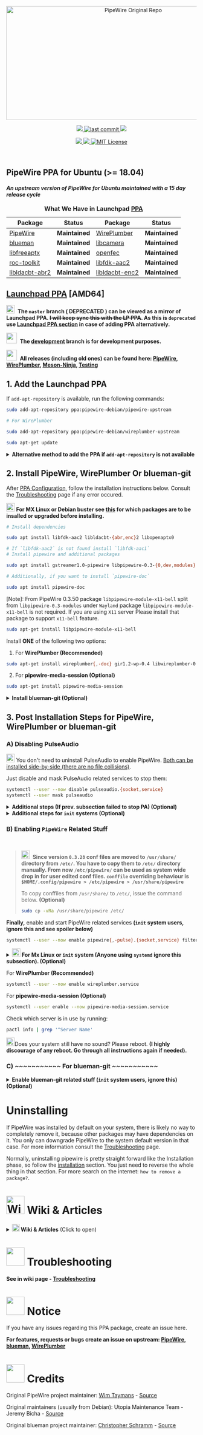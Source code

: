 <!-- PipeWire-Debian-->

<p align="center">
  <a href="https://gitlab.freedesktop.org/pipewire/pipewire">
    <img alt="PipeWire Original Repo" src="https://raw.githubusercontent.com/wiki/pipewire-debian/pipewire-debian/images/logo/PipeWire_logo.png" width="656" height="300">
  </a>
</p>

<p align="center">
  <!-- Maintained -->
  <a href="https://github.com/pipewire-debian/pipewire-debian/">
    <img src="https://img.shields.io/website?down_message=Yes&label=Maintained&logo=GITHUB&up_message=Yes&url=https%3A%2F%2Fgithub.com%2Fpipewire-debian%2Fpipewire-debian">
  </a>
  <!-- Last commit on dev -->
  <a href="https://github.com/pipewire-debian/pipewire-debian/tree/development">
    <!-- <img src="https://img.shields.io/github/last-commit/pipewire-debian/pipewire-debian/development?color=%23ffA000&label=Last%20commit%20on%20Development&logo=GITHUB&style=plastic"> -->
    <img src="https://img.shields.io/github/last-commit/pipewire-debian/pipewire-debian/development?label=Last%20Commit%20%3A%20&logo=github" alt="last commit">
  </a>
  <!-- Packager -->
  <a href="https://github.com/souravdas142/">
    <img src="https://img.shields.io/website?down_message=Sourav%20Das&label=Packager&logo=GITHUB&up_message=Sourav%20Das&url=https%3A%2F%2Fgithub.com%2Fsouravdas142">
  </a>
</p>

<p align="center">
  <!-- Website status -->
  <a href="https://pipewire-debian.github.io/pipewire-debian/">
    <img src="https://img.shields.io/website?label=Git%20Website&logo=GITHUB&url=https%3A%2F%2Fpipewire-debian.github.io%2Fpipewire-debian%2F">
  </a>
  <!-- PPA -->
  <a href="https://launchpad.net/~pipewire-debian/+archive/ubuntu/pipewire-upstream">
    <img src="https://img.shields.io/github/v/tag/pipewire-debian/pipewire-debian?label=LP%20PipeWire%20PPA&logo=Ubuntu">
  </a>
  <!-- Project License -->
  <a href="https://choosealicense.com/licenses/mit/">
    <img alt="MIT License" src="https://img.shields.io/github/license/pipewire-debian/pipewire-debian">
  </a>
</p>

<br/>

## PipeWire PPA for Ubuntu (>= 18.04)
#### _An upstream version of PipeWire for Ubuntu maintained with a 15 day release cycle_


<table>
  <caption align="left"><b>What We Have in Launchpad <a href="https://launchpad.net/~pipewire-debian">PPA</a></b></caption>
  <thead>
    <tr>
      <th align="center"><b>Package</b></th>
      <th align="center"><b>Status</b></th>
      <th align="center"><b>Package</b></th>
      <th align="center"><b>Status</b></th>
    </tr>
  </thead>

  <tbody>
    <tr>
       <td><a href="https://gitlab.freedesktop.org/pipewire/pipewire">PipeWire</a></td>
       <td>							 <b>Maintained</b></td>
       <td><a href="https://gitlab.freedesktop.org/pipewire/wireplumber">WirePlumber</a></td>
       <td>							 <b>Maintained</b></td>
    </tr>
    <tr>
       <td><a href="https://github.com/blueman-project/blueman">blueman</a></td>
       <td>							 <b>Maintained</b></td>
       <td><a href="https://git.linuxtv.org/libcamera.git/">libcamera</a></td>
       <td>							 <b>Maintained</b></td>
    </tr>
    <tr>
       <td><a href="https://github.com/iamthehorker/libfreeaptx">libfreeaptx</a></td>
       <td>							 <b>Maintained</b></td>
       <td><a href="https://github.com/roc-streaming/openfec">openfec</a></td>
       <td>							 <b>Maintained</b></td>
    </tr>
    <tr>
       <td><a href="https://github.com/roc-streaming/roc-toolkit">roc-toolkit</a></td>
       <td>							 <b>Maintained</b></td>
       <td><a href="https://packages.ubuntu.com/hirsute/libfdk-aac2">libfdk-aac2</a></td>
       <td>							 <b>Maintained</b></td>
    </tr>
    <tr>
       <td><a href="https://packages.ubuntu.com/hirsute/libldacbt-abr2">libldacbt-abr2</a></td>
       <td>							 <b>Maintained</b></td>
       <td><a href="https://packages.ubuntu.com/hirsute/libldacbt-enc2">libldacbt-enc2</a></td>
       <td>							 <b>Maintained</b></td>
    </tr>
  </tbody>
</table>




## [Launchpad PPA](https://launchpad.net/~pipewire-debian) [AMD64]

<img src="https://raw.githubusercontent.com/wiki/pipewire-debian/pipewire-debian/images/icons/warning.svg" width=22 height=22>&nbsp; **The `master` branch ( DEPRECATED ) can be viewed as a mirror of Launchpad PPA. ~~I will keep sync this with the LP PPA~~. As this is `deprecated` use [Launchpad PPA section](#add-the-launchpad-ppa) in case of adding PPA alternatively.**

<img src="https://raw.githubusercontent.com/wiki/pipewire-debian/pipewire-debian/images/icons/information.svg" width=28 height=28>&nbsp; **The [development](https://github.com/pipewire-debian/pipewire-debian/tree/development) branch is for development purposes.**

<img src="https://raw.githubusercontent.com/wiki/pipewire-debian/pipewire-debian/images/icons/information.svg" width=28 height=28>&nbsp; **All releases (including old ones) can be found here: [PipeWire](https://launchpad.net/~pipewire-debian/+archive/ubuntu/pipewire-upstream/+packages?field.name_filter=&field.status_filter=&field.series_filter=), [WirePlumber](https://launchpad.net/~pipewire-debian/+archive/ubuntu/wireplumber-upstream/+packages?field.name_filter=&field.status_filter=&field.series_filter=), [Meson-Ninja](https://launchpad.net/~pipewire-debian/+archive/ubuntu/meson-ninja/+packages?field.name_filter=&field.status_filter=&field.series_filter=), [Testing](https://launchpad.net/~pipewire-debian/+archive/ubuntu/testing/+packages?field.name_filter=&field.status_filter=&field.series_filter=)**

## 1. Add the Launchpad PPA
<!---
<img src="https://raw.githubusercontent.com/wiki/pipewire-debian/pipewire-debian/images/icons/idea_bulb.svg" width=22 height=22> **The recommended & convenient way**
--->

If `add-apt-repository` is available, run the following commands:

```bash
sudo add-apt-repository ppa:pipewire-debian/pipewire-upstream

# For WirePlumber

sudo add-apt-repository ppa:pipewire-debian/wireplumber-upstream

sudo apt-get update

```

<details markdown=1><summary markdown="span"><strong>Alternative method to add the PPA if <code>add-apt-repository</code> is not available</strong></summary>

<br/>

To manually add the Launchpad PPA if <code>add-apt-repository</code> is not available or in case of any special case, consider this is as an example.
Do the same for <code>WirePlumber</code>. The GPG key may or may not be changed here.

```bash
# This PPA can be added to your system manually by running below commands, It creates
# a file under /etc/apt/sources.list.d/ containing  list of mirrors
# To do this, first download the GPG key from keyservers directly into the trusted set of keys,
# by running the two commands below

gpg --keyserver keyserver.ubuntu.com --recv-keys 25088A0359807596
gpg -a --export 25088A0359807596 | sudo apt-key add -

# or

sudo apt-key adv --keyserver keyserver.ubuntu.com --recv-keys 25088A0359807596

# Next, run the command below to add the mirror list to your system.

echo "deb http://ppa.launchpad.net/pipewire-debian/pipewire-upstream/ubuntu $(lsb_release -cs) main" | sudo tee -a /etc/apt/sources.list.d/pipewire-upstream.list

# For other Ubuntu or Debian based (e.g. MX Linux, Linux Mint), edit `/etc/apt/sources.list.d/pipewire-upstream.list` and change your `distro_code_name` equivalent to any one of Ubuntu
# `distro_code_name`. (For example, MX Linux 19.4 is based on Debian Buster which is roughly equivalent to `Ubuntu 18.04`, so replace `buster` with `bionic`.)

# The following command is usually not needed unless you want to install debug packages or create deb packages from source.

echo "deb-src http://ppa.launchpad.net/pipewire-debian/pipewire-upstream/ubuntu $(lsb_release -cs) main" | sudo tee -a /etc/apt/sources.list.d/pipewire-upstream.list
```
<!---
### ...or the Github PPA  &nbsp; &nbsp; <img src="https://raw.githubusercontent.com/wiki/pipewire-debian/pipewire-debian/images/icons/deprecated.svg" width=138 height=17>

<img src="https://raw.githubusercontent.com/wiki/pipewire-debian/pipewire-debian/images/icons/idea_bulb.svg" width=22 height=22> **Use IFF you have a good reason Or If your distro (other debian based) Can't install from LP PPA.**

```bash
curl -SsL https://pipewire-debian.github.io/pipewire-debian/ubuntu/KEY.gpg | sudo apt-key add -
sudo curl -SsL -o /etc/apt/sources.list.d/pipewire.list https://pipewire-debian.github.io/pipewire-debian/ubuntu/pipewire.list
sudo apt update

```
-->

</details>

## 2. Install PipeWire, WirePlumber Or blueman-git

After [PPA Configuration](#1-ppa-configuration), follow the installation instructions below. Consult the [Troubleshooting](https://github.com/pipewire-debian/pipewire-debian/wiki/Troubleshooting) page if any error occured.

<img src="https://raw.githubusercontent.com/wiki/pipewire-debian/pipewire-debian/images/icons/idea_bulb.svg" width=22 height=22> **For MX Linux or Debian buster see [this](https://pastebin.com/S5duuECS) for which packages are to be insalled or upgraded before installing.**

```bash
# Install dependencies

sudo apt install libfdk-aac2 libldacbt-{abr,enc}2 libopenaptx0

# If `libfdk-aac2` is not found install `libfdk-aac1`
# Install pipewire and additional packages

sudo apt install gstreamer1.0-pipewire libpipewire-0.3-{0,dev,modules} libspa-0.2-{bluetooth,dev,jack,modules} pipewire{,-{audio-client-libraries,pulse,bin,jack,alsa,v4l2,libcamera,locales,tests}}

# Additionally, if you want to install `pipewire-doc`

sudo apt install pipewire-doc
```

[Note]: From PipeWire 0.3.50 package `libpipewire-module-x11-bell` split from `libpipewire-0.3-modules`
under `Wayland` package `libpipewire-module-x11-bell` is not required. If you are using `X11` server
Please install that package to support `x11-bell` feature.

```bash
sudo apt-get install libpipewire-module-x11-bell
```

Install **ONE** of the following two options:
1. For **WirePlumber (Recommended)**
```bash
sudo apt-get install wireplumber{,-doc} gir1.2-wp-0.4 libwireplumber-0.4-{0,dev}
```
2. For **pipewire-media-session (Optional)**
```bash
sudo apt-get install pipewire-media-session
```

<details markdown=1><summary markdown="span"><strong>Install blueman-git (Optional)</strong></summary>
<br/>

```bash
# Before installing blueman-git, remove and purge any official version of blueman.

sudo apt-get remove --purge blueman && sudo rm -f /var/lib/blueman/network.state

# Then, to install issue below command.

sudo apt-get install blueman-git
```
</details>

## 3. Post Installation Steps for PipeWire, WirePlumber or blueman-git

### A) Disabling PulseAudio

<img src="https://raw.githubusercontent.com/wiki/pipewire-debian/pipewire-debian/images/icons/idea_bulb.svg" width=22 height=22> You don't need to uninstall PulseAudio to enable PipeWire. <a href="https://gitlab.freedesktop.org/pipewire/pipewire/-/issues/2058#note_1228129">Both can be installed side-by-side (there are no file collisions)</a>.

Just disable and mask PulseAudio related services to stop them:

```bash
systemctl --user --now disable pulseaudio.{socket,service}
systemctl --user mask pulseaudio
```

<details markdown=1><summary markdown="span"><strong>Additional steps (If prev. subsection failed to stop PA)  (Optional)</strong></summary>
<br/>

```bash
# You need to tell Pulseaudio not to respawn itself by issuing command:

sed -i 's/.*autospawn.*/autospawn = no/g' ~/.config/pulse/client.conf

# If `~/.config/pulse/client.conf` is not found then issue,

sudo sed -i 's/.*autospawn.*/autospawn = no/g' /etc/pulse/client.conf

# Additonally, if `/etc/pulse/client.conf.d/0{0,1}-enable-autospawn.conf` exist, do

sudo sed -i 's/.*autospawn.*/autospawn = no/g' /etc/pulse/client.conf.d/00-enable-autospawn.conf

# Or,

sudo sed -i 's/.*autospawn.*/autospawn = no/g' /etc/pulse/client.conf.d/01-enable-autospawn.conf

# Also if `/etc/xdg/autostart/pulseaudio.desktop` exist, rename it to something like below.

sudo mv -v /etc/xdg/autostart/pulseaudio.desktop{,.bak}

# And finally issue

pulseaudio --kill
```
</details>

<details markdown=1><summary markdown="span"><strong>Additional steps for <code>init</code> systems (Optional)</strong></summary>
<br/>

```bash
# PulseAudio (>= 13.04-4) also have autospawn defined at /etc/init.d/pulseaudio-enable-autospawn
# Just disable the init script, and reenable it again if anyhow PA needed in future

sudo update-rc.d pulseaudio-enable-autospawn disable

# If PA still running, Once again kill PA

pulseaudio --kill

```
</details>

### B) Enabling `PipeWire` Related Stuff

<br>

> <img src="https://raw.githubusercontent.com/wiki/pipewire-debian/pipewire-debian/images/icons/warning.svg" width=22 height=22>&nbsp; **Since version `0.3.28` conf files are moved to `/usr/share/` directory from `/etc/`.  You have to copy them to `/etc/` directory manually. From now `/etc/pipewire/` can be used as system wide drop in for user edited conf files. `conffile` overriding behaviour is `$HOME/.config/pipewire > /etc/pipewire > /usr/share/pipewire`**
>
> To copy conffiles from `/usr/share/` to `/etc/`, issue the command below. **(Optional)**
>
> ```bash
> sudo cp -vRa /usr/share/pipewire /etc/
> ```



**Finally,** enable and start PipeWire related services **(`init` system users, ignore this and see spoiler below)**
```bash
systemctl --user --now enable pipewire{,-pulse}.{socket,service} filter-chain.service
```
<details markdown=1><summary markdown="span">
<img src="https://raw.githubusercontent.com/wiki/pipewire-debian/pipewire-debian/images/icons/idea_bulb.svg" width=22 height=22> <strong>For Mx Linux or <code>init</code> system (Anyone using <code>systemd</code> ignore this subsection). (Optional)</strong>
</summary>
<br/>

```
# Mx Linux uses init system by default,

# Some users feel anoying to start `pipewire` services becasue of PW doesn't shift any scripts for non systemd,
# So Now how to start All `pipewire` services in init system?

# There is a solution on internet see this : <a href="https://www.linuxquestions.org/questions/slackware-14/using-pipewire-instead-of-pulseaudio-in-slackware-15-a-4175693980">Slackware Solution</a> the idea is same for Mx Linux also

# For the above solution you have to install <a href="https://github.com/raforg/daemon">daemon program</a> or do the below modifcation on those `.desktop` files.

substitue this `Exec=/usr/bin/pipewire` line with above `pipewire.desktop` file where you find lines starting with `Exec`.
substitue this `Exec=/usr/bin/pipewire-pulse` line with above `pipewire-pulse.desktop` file where you find lines starting with `Exec`.
substitue this `Exec=/usr/bin/pipewire-media-session` line with above `pipewire-media-session.desktop` file where you find lines starting with `Exec`.
```
</details>

For **WirePlumber (Recommended)**

```bash
systemctl --user --now enable wireplumber.service
```
For **pipewire-media-session (Optional)**

```bash
systemctl --user enable --now pipewire-media-session.service
```
Check which server is in use by running:
```bash
pactl info | grep '^Server Name'
```
<img src="https://raw.githubusercontent.com/wiki/pipewire-debian/pipewire-debian/images/icons/idea_bulb.svg" width=22 height=22>Does your system still have no sound? Please reboot. **(I highly discourage of any reboot.
Go through all instructions again if needed).**


### C) **\~\~\~\~\~\~\~\~\~\~\~ For blueman-git  \~\~\~\~\~\~\~\~\~\~\~**


<details markdown=1><summary markdown="span"><strong>Enable blueman-git related stuff (<code>init</code> system users, ignore this) (Optional) </strong></summary>
<br/>

In case you want to use blueman, just enable the service like this.

```bash
sudo systemctl enable --now blueman-mechanism.service
```
</details>


# Uninstalling

If PipeWire was installed by default on your system, there is likely no way to completely remove it,
because other packages may have dependencies on it.
You only can downgrade PipeWire to the system default version in that case.
For more information consult the [Troubleshooting](https://github.com/pipewire-debian/pipewire-debian/wiki/Troubleshooting) page.

Normally, uninstalling pipewire is pretty straight forward like the Installation phase, so follow the [installation](#2-install-pipewire-or-blueman-git)
section.
You just need to reverse the whole thing in that section. For more search on the internet: `how to remove a package?`.



# <img src="https://raw.githubusercontent.com/wiki/pipewire-debian/pipewire-debian/images/icons/open_book.svg" alt="Wiki & Articles" width=48 height=48> Wiki & Articles

<details markdown=1><summary markdown="span"><img src="https://raw.githubusercontent.com/wiki/pipewire-debian/pipewire-debian/images/icons/open_book.svg" alt="Wiki & Articles" width=20 height=20><strong> Wiki & Articles</strong> (Click to open)</summary>

<br/>

**Wiki -**
  - [This Repo Wiki](https://github.com/pipewire-debian/pipewire-debian/wiki)
  - [Upstream-README](https://gitlab.freedesktop.org/pipewire/pipewire/-/blob/master/README.md)
  - [Upstream-wiki](https://gitlab.freedesktop.org/pipewire/pipewire/-/wikis/home)
  - [Upstream-blueman-wiki](https://github.com/blueman-project/blueman/wiki)
  - **Gentoo**
      - [Gentoo-wiki](https://wiki.gentoo.org/wiki/PipeWire)
      - [Gentoo-Bluetooth-Wiki](https://wiki.gentoo.org/wiki/Bluetooth)
  - **Arch-Linux**
      - [Arch-wiki](https://wiki.archlinux.org/index.php/PipeWire)
      - [Arch-Bluetooth-Wiki](https://wiki.archlinux.org/title/Bluetooth)
      - [blueman](https://wiki.archlinux.org/title/Blueman)
  - [Debian-wiki](https://wiki.debian.org/PipeWire) &nbsp; &nbsp; &nbsp; **[ DEPRECATED  for this PPA ]**

**Articles -**
 - [Making Sense of The Audio Stack On Unix](https://venam.nixers.net/blog/unix/2021/02/07/audio-stack.html)
 - [PipeWire Under The Hood](https://venam.nixers.net/blog/unix/2021/06/23/pipewire-under-the-hood.html)
 - [PIPEWIRE, THE NEWEST AUDIO KID ON THE LINUX BLOCK](https://hackaday.com/2021/06/23/pipewire-the-newest-audio-kid-on-the-linux-block)
 - [WirePlumber, the PipeWire session manager](https://www.collabora.com/news-and-blog/blog/2020/05/07/wireplumber-the-pipewire-session-manager)
 - [A step-by-step tutorial for live audio streaming with Roc](https://gavv.github.io/articles/roc-tutorial)



</details>

# <img src="https://raw.githubusercontent.com/wiki/pipewire-debian/pipewire-debian/images/icons/wrench_and_hammer.svg" width=48 height=48> Troubleshooting

**See in wiki page - [Troubleshooting](https://github.com/pipewire-debian/pipewire-debian/wiki/Troubleshooting)**

# <img src="https://raw.githubusercontent.com/wiki/pipewire-debian/pipewire-debian/images/icons/flame.svg" width=48 height=48> Notice

If you have any issues regarding this PPA package, create an issue here.

**For features, requests or bugs create an issue on upstream: [PipeWire](https://gitlab.freedesktop.org/pipewire/pipewire/-/issues),**
**[blueman](https://github.com/blueman-project/blueman/issues/new), [WirePlumber](https://gitlab.freedesktop.org/pipewire/wireplumber/-/issues/new?issue)**

# <img src="https://raw.githubusercontent.com/wiki/pipewire-debian/pipewire-debian/images/icons/clap.svg" width=48 height=48> Credits

Original PipeWire project maintainer:
[Wim Taymans](https://gitlab.freedesktop.org/wtaymans) - [Source](https://gitlab.freedesktop.org/pipewire/pipewire)

Original maintainers (usually from Debian):
Utopia Maintenance Team - Jeremy Bicha - [Source](https://salsa.debian.org/utopia-team/pipewire/-/tree/debian/0.3.25-1)

Original blueman project maintainer:
[Christopher Schramm](https://github.com/cschramm) - [Source](https://github.com/blueman-project/blueman)

